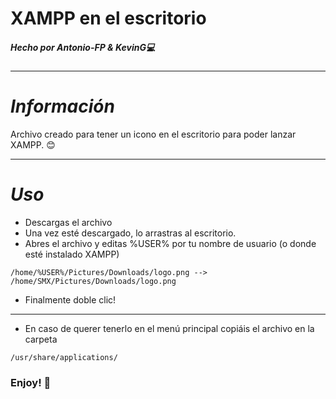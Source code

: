# **XAMPP en el escritorio**
##### Hecho por Antonio-FP & KevinG:computer:


---
# *Información*
Archivo creado para tener un icono en el escritorio para poder lanzar XAMPP. :blush:

---
# *Uso*

+ Descargas el archivo
+ Una vez esté descargado, lo arrastras al escritorio.
+ Abres el archivo y editas %USER% por tu nombre de usuario (o donde esté instalado XAMPP)
```
/home/%USER%/Pictures/Downloads/logo.png --> /home/SMX/Pictures/Downloads/logo.png
```

+ Finalmente doble clic!

---
+ En caso de querer tenerlo en el menú principal copiáis el archivo en la carpeta
```
/usr/share/applications/
```

### Enjoy! :confetti_ball:
